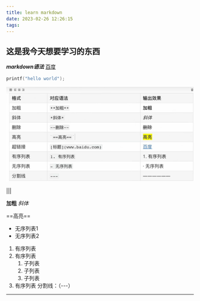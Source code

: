 ```yaml
---
title: learn markdown
date: 2023-02-26 12:26:15
tags:
---
```

## 这是我今天想要学习的东西
*__markdown语法__*
[百度](https://www.baidu.com)
```c
printf("hello world");

```

![tuchuang](/image/语法参考表.png)

|||   

**加粗**
*斜体*

==高亮==
- 无序列表1
- 无序列表2
1. 有序列表
2. 有序列表
	1. 子列表
	2. 子列表
	3. 子列表
3. 有序列表
分割线：（---）
---


